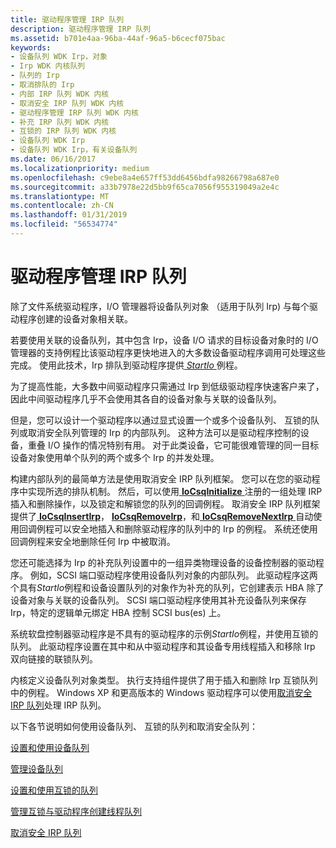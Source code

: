 ```yaml
---
title: 驱动程序管理 IRP 队列
description: 驱动程序管理 IRP 队列
ms.assetid: b701e4aa-96ba-44af-96a5-b6cecf075bac
keywords:
- 设备队列 WDK Irp，对象
- Irp WDK 内核队列
- 队列的 Irp
- 取消排队的 Irp
- 内部 IRP 队列 WDK 内核
- 取消安全 IRP 队列 WDK 内核
- 驱动程序管理 IRP 队列 WDK 内核
- 补充 IRP 队列 WDK 内核
- 互锁的 IRP 队列 WDK 内核
- 设备队列 WDK Irp
- 设备队列 WDK Irp，有关设备队列
ms.date: 06/16/2017
ms.localizationpriority: medium
ms.openlocfilehash: c9ebe8a4e657ff53dd6456bdfa98266798a687e0
ms.sourcegitcommit: a33b7978e22d5bb9f65ca7056f955319049a2e4c
ms.translationtype: MT
ms.contentlocale: zh-CN
ms.lasthandoff: 01/31/2019
ms.locfileid: "56534774"
---
```

# <a name="driver-managed-irp-queues"></a>驱动程序管理 IRP 队列





除了文件系统驱动程序，I/O 管理器将设备队列对象 （适用于队列 Irp) 与每个驱动程序创建的设备对象相关联。

若要使用关联的设备队列，其中包含 Irp，设备 I/O 请求的目标设备对象时的 I/O 管理器的支持例程比该驱动程序更快地进入的大多数设备驱动程序调用可处理这些完成。 使用此技术，Irp 排队到驱动程序提供[ *StartIo* ](https://msdn.microsoft.com/library/windows/hardware/ff563858)例程。

为了提高性能，大多数中间驱动程序只需通过 Irp 到低级驱动程序快速客户来了，因此中间驱动程序几乎不会使用其各自的设备对象与关联的设备队列。

但是，您可以设计一个驱动程序以通过显式设置一个或多个设备队列、 互锁的队列或取消安全队列管理的 Irp 的内部队列。 这种方法可以是驱动程序控制的设备，重叠 I/O 操作的情况特别有用。 对于此类设备，它可能很难管理的同一目标设备对象使用单个队列的两个或多个 Irp 的并发处理。

构建内部队列的最简单方法是使用取消安全 IRP 队列框架。 您可以在您的驱动程序中实现所选的排队机制。 然后，可以使用[ **IoCsqInitialize** ](https://msdn.microsoft.com/library/windows/hardware/ff549054)注册的一组处理 IRP 插入和删除操作，以及锁定和解锁您的队列的回调例程。 取消安全 IRP 队列框架提供了[ **IoCsqInsertIrp**](https://msdn.microsoft.com/library/windows/hardware/ff549066)， [ **IoCsqRemoveIrp**](https://msdn.microsoft.com/library/windows/hardware/ff549070)，和[ **IoCsqRemoveNextIrp** ](https://msdn.microsoft.com/library/windows/hardware/ff549072)自动使用回调例程可以安全地插入和删除驱动程序的队列中的 Irp 的例程。 系统还使用回调例程来安全地删除任何 Irp 中被取消。

您还可能选择为 Irp 的补充队列设置中的一组异类物理设备的设备控制器的驱动程序。 例如，SCSI 端口驱动程序使用设备队列对象的内部队列。 此驱动程序这两个具有*StartIo*例程和设备设置队列的对象作为补充的队列，它创建表示 HBA 除了设备对象与关联的设备队列。 SCSI 端口驱动程序使用其补充设备队列来保存 Irp，特定的逻辑单元绑定 HBA 控制 SCSI bus(es) 上。

系统软盘控制器驱动程序是不具有的驱动程序的示例*StartIo*例程，并使用互锁的队列。 此驱动程序设置在其中和从中驱动程序和其设备专用线程插入和移除 Irp 双向链接的联锁队列。

内核定义设备队列对象类型。 执行支持组件提供了用于插入和删除 Irp 互锁队列中的例程。 Windows XP 和更高版本的 Windows 驱动程序可以使用[取消安全 IRP 队列](cancel-safe-irp-queues.md)处理 IRP 队列。

以下各节说明如何使用设备队列、 互锁的队列和取消安全队列：

[设置和使用设备队列](setting-up-and-using-device-queues.md)

[管理设备队列](managing-device-queues.md)

[设置和使用互锁的队列](setting-up-and-using-interlocked-queues.md)

[管理互锁与驱动程序创建线程队列](managing-interlocked-queues-with-a-driver-created-thread.md)

[取消安全 IRP 队列](cancel-safe-irp-queues.md)

 

 




